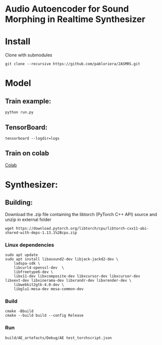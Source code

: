 # Audio Autoencoder for Sound Morphing in Realtime Synthesizer

# Install

Clone with submodules

```
git clone --recursive https://github.com/pabloriera/2ASMRS.git
```

# Model

## Train example:
```console
python run.py
```

## TensorBoard:
```console
tensorboard --logdir=logs
```
## Train on colab

[Colab](https://colab.research.google.com/drive/1VMalSDqbO-idkTdtX47v7qRcLDioZ5GT#scrollTo=4zlUqBjwMCeu)

# Synthesizer:

## Building:

Download the .zip file containing the libtorch (PyTorch C++ API) source and unzip in external folder

```console
wget https://download.pytorch.org/libtorch/cpu/libtorch-cxx11-abi-shared-with-deps-1.13.1%2Bcpu.zip
```

### Linux dependencies

```
sudo apt update
sudo apt install libasound2-dev libjack-jackd2-dev \
    ladspa-sdk \
    libcurl4-openssl-dev  \
    libfreetype6-dev \
    libx11-dev libxcomposite-dev libxcursor-dev libxcursor-dev libxext-dev libxinerama-dev libxrandr-dev libxrender-dev \
    libwebkit2gtk-4.0-dev \
    libglu1-mesa-dev mesa-common-dev
```

### Build 
```console
cmake -Bbuild
cmake --build build --config Release
```

### Run
```console
build/AE_artefacts/Debug/AE test_torchscript.json
```
